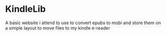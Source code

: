 # KindleLib
A basic website i attend to use to convert epubs to mobi and store them on a simple layout to move files to my kindle e-reader
